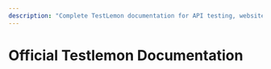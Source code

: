```yaml
---
description: "Complete TestLemon documentation for API testing, website monitoring, and automated testing. Learn how to test REST APIs, monitor uptime, SSL, DNS, and integrate with CI/CD pipelines using our powerful testing platform."
---
```


# Official Testlemon Documentation